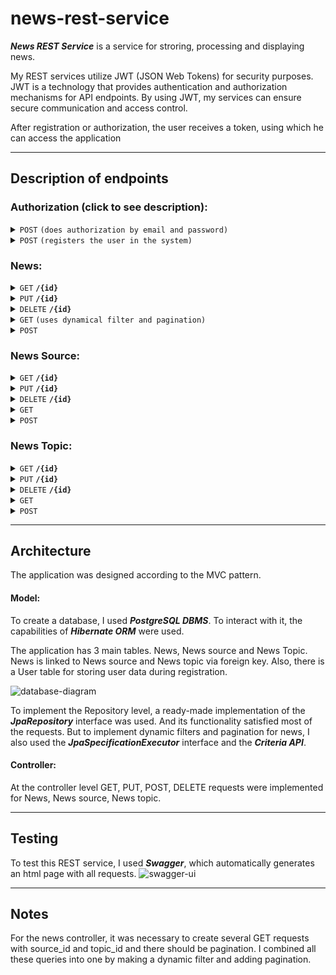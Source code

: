 # news-rest-service

***News REST Service*** is a service for stroring, processing and displaying news.

My REST services utilize JWT (JSON Web Tokens) for security purposes. JWT is a technology that provides authentication and authorization mechanisms for API endpoints. By using JWT, my services can ensure secure communication and access control.

After registration or authorization, the user receives a token, using which he can access the application
______

## Description of endpoints 

### Authorization (click to see description):

<details>
 <summary><code>POST</code> <code>(does authorization by email and password)</code></summary>

##### Parameters

> | name      |  type     | data type               | description                                                           |
> |-----------|-----------|-------------------------|-----------------------------------------------------------------------|
> | request body |  required | object (JSON)   | request body consist of email (string) and password (string)  |


##### Example cURL

> ```javascript
> curl -X 'POST' \
>  'http://localhost:8080/api/v1/auth/authenticate' \
>  -H 'accept: */*' \
>  -H 'Content-Type: application/json' \
>  -d '{
>  "email": "test@gmail.com",
>  "password": "1234"
> }'
> ```

</details>

<details>
 <summary><code>POST</code> <code>(registers the user in the system)</code></summary>

##### Parameters

> | name      |  type     | data type               | description                                                           |
> |-----------|-----------|-------------------------|-----------------------------------------------------------------------|
> | request body |  required | object (JSON)   | request body consist of firstname (string), lastname (string), email (string) and password (string)  |


##### Example cURL

> ```javascript
> curl -X 'POST' \
>  'http://localhost:8080/api/v1/auth/register' \
>  -H 'accept: */*' \
>  -H 'Authorization: Bearer eyJhbGciOiJIUzI1NiJ9.eyJzdWIiOiJ0ZXN0QGdtYWlsLmNvbSIsImlhdCI6MTY4NDI0NjUwOCwiZXhwIjoxNjg0MzMyOTA4fQ.aOZUN2t4JhpldKyl1-UDKbuO9vMTK3pyZMGKn_-E1kA' \
>  -H 'Content-Type: application/json' \
>  -d '{
>  "firstname": "string",
>  "lastname": "string",
>  "email": "string",
>  "password": "string"
> }'
> ```

</details>


### News:

<details>
 <summary><code>GET</code> <code><b>/{id}</b></code></summary>

##### Parameters

> | name      |  type     | data type               | description                                                           |
> |-----------|-----------|-------------------------|-----------------------------------------------------------------------|
> | id      |  required | integer   | The existing id in database  |


##### Example cURL

> ```javascript
> curl -X 'GET' \
>  'http://localhost:8080/api/v1/news/1' \
>  -H 'accept: */*' \
>  -H 'Authorization: Bearer eyJhbGciOiJIUzI1NiJ9.eyJzdWIiOiJ0ZXN0QGdtYWlsLmNvbSIsImlhdCI6MTY4NDI0NjUwOCwiZXhwIjoxNjg0MzMyOTA4fQ.aOZUN2t4JhpldKyl1-UDKbuO9vMTK3pyZMGKn_-E1kA'
> ```

</details>

<details>
 <summary><code>PUT</code> <code><b>/{id}</b></code></summary>

##### Parameters

> | name      |  type     | data type               | description                                                           |
> |-----------|-----------|-------------------------|-----------------------------------------------------------------------|
> | id      |  required | integer   | The existing id in database  |
> | news      |  required | object (JSON)   | news consist of title, content, publish date, source id and topic id.  |


##### Example cURL

> ```javascript
> curl -X 'PUT' \
>  'http://localhost:8080/api/v1/news/2?title=string&content=string&publishDate=2023-05-16&sourceId=1&topicId=1' \
>  -H 'accept: */*' \
>  -H 'Authorization: Bearer eyJhbGciOiJIUzI1NiJ9.eyJzdWIiOiJ0ZXN0QGdtYWlsLmNvbSIsImlhdCI6MTY4NDI0NjUwOCwiZXhwIjoxNjg0MzMyOTA4fQ.aOZUN2t4JhpldKyl1-UDKbuO9vMTK3pyZMGKn_-E1kA'
> ```

</details>

<details>
 <summary><code>DELETE</code> <code><b>/{id}</b></code></summary>

##### Parameters

> | name      |  type     | data type               | description                                                           |
> |-----------|-----------|-------------------------|-----------------------------------------------------------------------|
> | id      |  required | integer   | The existing id in database  |


##### Example cURL

> ```javascript
> curl -X 'DELETE' \
>  'http://localhost:8080/api/v1/news/2' \
>  -H 'accept: */*' \
>  -H 'Authorization: Bearer eyJhbGciOiJIUzI1NiJ9.eyJzdWIiOiJ0ZXN0QGdtYWlsLmNvbSIsImlhdCI6MTY4NDI0NjUwOCwiZXhwIjoxNjg0MzMyOTA4fQ.aOZUN2t4JhpldKyl1-UDKbuO9vMTK3pyZMGKn_-E1kA'
> ```

</details>

<details>
 <summary><code>GET</code> <code>(uses dynamical filter and pagination)</code></summary>

##### Parameters

> | name      |  type     | data type               | description                                                           |
> |-----------|-----------|-------------------------|-----------------------------------------------------------------------|
> | filter      |  required | object (JSON)   | filter consist of source id (int) and topic id (int). Both of them can be null because it's a dynamic filter.  |
> | pageable      |  required | object (JSON)   | pageable consist of page (int), size (int) and sort (string). User have to define page and size, while sort can be null.   |


##### Example cURL

> ```javascript
> curl -X 'GET' \
>  'http://localhost:8080/api/v1/news?sourceId=&topicId=&page=0&size=1&sort=' \
>  -H 'accept: */*' \
>  -H 'Authorization: Bearer eyJhbGciOiJIUzI1NiJ9.eyJzdWIiOiJ0ZXN0QGdtYWlsLmNvbSIsImlhdCI6MTY4NDI0NjUwOCwiZXhwIjoxNjg0MzMyOTA4fQ.aOZUN2t4JhpldKyl1-UDKbuO9vMTK3pyZMGKn_-E1kA'
> ```

</details>

<details>
 <summary><code>POST</code></summary>

##### Parameters

> | name      |  type     | data type               | description                                                           |
> |-----------|-----------|-------------------------|-----------------------------------------------------------------------|
> | news      |  required | object (JSON)   | news consist of title (string), content (string), publish date (string), source id (int) and topic id (int).  |


##### Example cURL

> ```javascript
> curl -X 'POST' \
>  'http://localhost:8080/api/v1/news?title=string&content=string&publishDate=2023-05-16&sourceId=1&topicId=1' \
>  -H 'accept: */*' \
>  -H 'Authorization: Bearer eyJhbGciOiJIUzI1NiJ9.eyJzdWIiOiJ0ZXN0QGdtYWlsLmNvbSIsImlhdCI6MTY4NDI0NjUwOCwiZXhwIjoxNjg0MzMyOTA4fQ.aOZUN2t4JhpldKyl1-UDKbuO9vMTK3pyZMGKn_-E1kA' \
>  -d ''
> ```

</details>

### News Source:

<details>
 <summary><code>GET</code> <code><b>/{id}</b></code></summary>

##### Parameters

> | name      |  type     | data type               | description                                                           |
> |-----------|-----------|-------------------------|-----------------------------------------------------------------------|
> | id      |  required | integer   | The existing id in database  |


##### Example cURL

> ```javascript
> curl -X 'GET' \
>  'http://localhost:8080/api/v1/news-source/1?name=string' \
>  -H 'accept: */*' \
>  -H 'Authorization: Bearer eyJhbGciOiJIUzI1NiJ9.eyJzdWIiOiJ0ZXN0QGdtYWlsLmNvbSIsImlhdCI6MTY4NDI0NjUwOCwiZXhwIjoxNjg0MzMyOTA4fQ.aOZUN2t4JhpldKyl1-UDKbuO9vMTK3pyZMGKn_-E1kA'
> ```

</details>

<details>
 <summary><code>PUT</code> <code><b>/{id}</b></code></summary>

##### Parameters

> | name      |  type     | data type               | description                                                           |
> |-----------|-----------|-------------------------|-----------------------------------------------------------------------|
> | id      |  required | integer   | The existing id in database  |
> | name      |  required | string   | N/A  |


##### Example cURL

> ```javascript
> curl -X 'PUT' \
>  'http://localhost:8080/api/v1/news-source/1?name=string' \
>  -H 'accept: */*' \
>  -H 'Authorization: Bearer eyJhbGciOiJIUzI1NiJ9.eyJzdWIiOiJ0ZXN0QGdtYWlsLmNvbSIsImlhdCI6MTY4NDI0NjUwOCwiZXhwIjoxNjg0MzMyOTA4fQ.aOZUN2t4JhpldKyl1-UDKbuO9vMTK3pyZMGKn_-E1kA'
> ```

</details>

<details>
 <summary><code>DELETE</code> <code><b>/{id}</b></code></summary>

##### Parameters

> | name      |  type     | data type               | description                                                           |
> |-----------|-----------|-------------------------|-----------------------------------------------------------------------|
> | id      |  required | integer   | The existing id in database  |


##### Example cURL

> ```javascript
> curl -X 'DELETE' \
>  'http://localhost:8080/api/v1/news-source/1' \
>  -H 'accept: */*' \
>  -H 'Authorization: Bearer eyJhbGciOiJIUzI1NiJ9.eyJzdWIiOiJ0ZXN0QGdtYWlsLmNvbSIsImlhdCI6MTY4NDI0NjUwOCwiZXhwIjoxNjg0MzMyOTA4fQ.aOZUN2t4JhpldKyl1-UDKbuO9vMTK3pyZMGKn_-E1kA'
> ```

</details>

<details>
 <summary><code>GET</code></summary>

##### Parameters

> | name      |  type     | data type               | description                                                           |
> |-----------|-----------|-------------------------|-----------------------------------------------------------------------|


##### Example cURL

> ```javascript
> curl -X 'GET' \
>  'http://localhost:8080/api/v1/news-source/' \
>  -H 'accept: */*' \
>  -H 'Authorization: Bearer eyJhbGciOiJIUzI1NiJ9.eyJzdWIiOiJ0ZXN0QGdtYWlsLmNvbSIsImlhdCI6MTY4NDI0NjUwOCwiZXhwIjoxNjg0MzMyOTA4fQ.aOZUN2t4JhpldKyl1-UDKbuO9vMTK3pyZMGKn_-E1kA'
> ```

</details>

<details>
 <summary><code>POST</code></summary>

##### Parameters

> | name      |  type     | data type               | description                                                           |
> |-----------|-----------|-------------------------|-----------------------------------------------------------------------|



##### Example cURL

> ```javascript
> curl -X 'POST' \
>  'http://localhost:8080/api/v1/news-source?name=string' \
>  -H 'accept: */*' \
>  -H 'Authorization: Bearer eyJhbGciOiJIUzI1NiJ9.eyJzdWIiOiJ0ZXN0QGdtYWlsLmNvbSIsImlhdCI6MTY4NDI0NjUwOCwiZXhwIjoxNjg0MzMyOTA4fQ.aOZUN2t4JhpldKyl1-UDKbuO9vMTK3pyZMGKn_-E1kA' \
>  -d ''
> ```

</details>

### News Topic:

<details>
 <summary><code>GET</code> <code><b>/{id}</b></code></summary>

##### Parameters

> | name      |  type     | data type               | description                                                           |
> |-----------|-----------|-------------------------|-----------------------------------------------------------------------|
> | id      |  required | integer   | The existing id in database  |


##### Example cURL

> ```javascript
> curl -X 'GET' \
>  'http://localhost:8080/api/v1/news-topic/1?name=string' \
>  -H 'accept: */*' \
>  -H 'Authorization: Bearer eyJhbGciOiJIUzI1NiJ9.eyJzdWIiOiJ0ZXN0QGdtYWlsLmNvbSIsImlhdCI6MTY4NDI0NjUwOCwiZXhwIjoxNjg0MzMyOTA4fQ.aOZUN2t4JhpldKyl1-UDKbuO9vMTK3pyZMGKn_-E1kA'
> ```

</details>

<details>
 <summary><code>PUT</code> <code><b>/{id}</b></code></summary>

##### Parameters

> | name      |  type     | data type               | description                                                           |
> |-----------|-----------|-------------------------|-----------------------------------------------------------------------|
> | id      |  required | integer   | The existing id in database  |
> | name      |  required | string   | N/A  |


##### Example cURL

> ```javascript
> curl -X 'PUT' \
>  'http://localhost:8080/api/v1/news-topic/1?name=string' \
>  -H 'accept: */*' \
>  -H 'Authorization: Bearer eyJhbGciOiJIUzI1NiJ9.eyJzdWIiOiJ0ZXN0QGdtYWlsLmNvbSIsImlhdCI6MTY4NDI0NjUwOCwiZXhwIjoxNjg0MzMyOTA4fQ.aOZUN2t4JhpldKyl1-UDKbuO9vMTK3pyZMGKn_-E1kA'
> ```

</details>

<details>
 <summary><code>DELETE</code> <code><b>/{id}</b></code></summary>

##### Parameters

> | name      |  type     | data type               | description                                                           |
> |-----------|-----------|-------------------------|-----------------------------------------------------------------------|
> | id      |  required | integer   | The existing id in database  |


##### Example cURL

> ```javascript
> curl -X 'DELETE' \
>  'http://localhost:8080/api/v1/news-topic/1' \
>  -H 'accept: */*' \
>  -H 'Authorization: Bearer eyJhbGciOiJIUzI1NiJ9.eyJzdWIiOiJ0ZXN0QGdtYWlsLmNvbSIsImlhdCI6MTY4NDI0NjUwOCwiZXhwIjoxNjg0MzMyOTA4fQ.aOZUN2t4JhpldKyl1-UDKbuO9vMTK3pyZMGKn_-E1kA'
> ```

</details>

<details>
 <summary><code>GET</code></summary>

##### Parameters

> | name      |  type     | data type               | description                                                           |
> |-----------|-----------|-------------------------|-----------------------------------------------------------------------|


##### Example cURL

> ```javascript
> curl -X 'GET' \
>  'http://localhost:8080/api/v1/news-topic/' \
>  -H 'accept: */*' \
>  -H 'Authorization: Bearer eyJhbGciOiJIUzI1NiJ9.eyJzdWIiOiJ0ZXN0QGdtYWlsLmNvbSIsImlhdCI6MTY4NDI0NjUwOCwiZXhwIjoxNjg0MzMyOTA4fQ.aOZUN2t4JhpldKyl1-UDKbuO9vMTK3pyZMGKn_-E1kA'
> ```

</details>

<details>
 <summary><code>POST</code></summary>

##### Parameters

> | name      |  type     | data type               | description                                                           |
> |-----------|-----------|-------------------------|-----------------------------------------------------------------------|



##### Example cURL

> ```javascript
> curl -X 'POST' \
>  'http://localhost:8080/api/v1/news-topic?name=string' \
>  -H 'accept: */*' \
>  -H 'Authorization: Bearer eyJhbGciOiJIUzI1NiJ9.eyJzdWIiOiJ0ZXN0QGdtYWlsLmNvbSIsImlhdCI6MTY4NDI0NjUwOCwiZXhwIjoxNjg0MzMyOTA4fQ.aOZUN2t4JhpldKyl1-UDKbuO9vMTK3pyZMGKn_-E1kA' \
>  -d ''
> ```

</details>


______

## Architecture
The application was designed according to the MVC pattern.

#### Model:

To create a database, I used ***PostgreSQL DBMS***. To interact with it, the capabilities of ***Hibernate ORM*** were used.

The application has 3 main tables. News, News source and News Topic. News is linked to News source and News topic via foreign key.
Also, there is a User table for storing user data during registration.

![database-diagram](https://github.com/akhulbay/news-rest-service/assets/117244670/c3c7305f-7112-44fc-934b-aa3a5b1f59af)



To implement the Repository level, a ready-made implementation of the ***JpaRepository*** interface was used. And its functionality satisfied most of the requests. But to implement dynamic filters and pagination for news, I also used the ***JpaSpecificationExecutor*** interface and the ***Criteria API***.

#### Controller:

At the controller level GET, PUT, POST, DELETE requests were implemented for News, News source, News topic.

______

## Testing
To test this REST service, I used ***Swagger***, which automatically generates an html page with all requests.
![swagger-ui](https://github.com/akhulbay/news-rest-service/assets/117244670/3764a6c5-d625-4194-b202-df68d29e4fc6)

_______

## Notes 

For the news controller, it was necessary to create several GET requests with source_id and topic_id and there should be pagination. I combined all these queries into one by making a dynamic filter and adding pagination.
